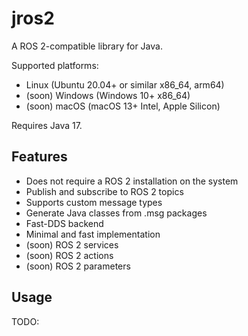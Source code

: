 # jros2
A ROS 2-compatible library for Java.

Supported platforms:
- Linux (Ubuntu 20.04+ or similar x86_64, arm64)
- (soon) Windows (Windows 10+ x86_64)
- (soon) macOS (macOS 13+ Intel, Apple Silicon)

Requires Java 17.

## Features
- Does not require a ROS 2 installation on the system
- Publish and subscribe to ROS 2 topics
- Supports custom message types
- Generate Java classes from .msg packages
- Fast-DDS backend
- Minimal and fast implementation
- (soon) ROS 2 services
- (soon) ROS 2 actions
- (soon) ROS 2 parameters

## Usage
TODO: